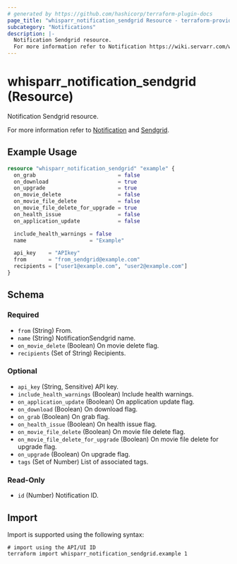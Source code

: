 ```yaml
---
# generated by https://github.com/hashicorp/terraform-plugin-docs
page_title: "whisparr_notification_sendgrid Resource - terraform-provider-whisparr"
subcategory: "Notifications"
description: |-
  Notification Sendgrid resource.
  For more information refer to Notification https://wiki.servarr.com/whisparr/settings#connect and Sendgrid https://wiki.servarr.com/whisparr/supported#sendgrid.
---
```


# whisparr_notification_sendgrid (Resource)

<!-- subcategory:Notifications -->Notification Sendgrid resource.
For more information refer to [Notification](https://wiki.servarr.com/whisparr/settings#connect) and [Sendgrid](https://wiki.servarr.com/whisparr/supported#sendgrid).

## Example Usage

```terraform
resource "whisparr_notification_sendgrid" "example" {
  on_grab                          = false
  on_download                      = true
  on_upgrade                       = true
  on_movie_delete                  = false
  on_movie_file_delete             = false
  on_movie_file_delete_for_upgrade = true
  on_health_issue                  = false
  on_application_update            = false

  include_health_warnings = false
  name                    = "Example"

  api_key    = "APIkey"
  from       = "from_sendgrid@example.com"
  recipients = ["user1@example.com", "user2@example.com"]
}
```

<!-- schema generated by tfplugindocs -->
## Schema

### Required

- `from` (String) From.
- `name` (String) NotificationSendgrid name.
- `on_movie_delete` (Boolean) On movie delete flag.
- `recipients` (Set of String) Recipients.

### Optional

- `api_key` (String, Sensitive) API key.
- `include_health_warnings` (Boolean) Include health warnings.
- `on_application_update` (Boolean) On application update flag.
- `on_download` (Boolean) On download flag.
- `on_grab` (Boolean) On grab flag.
- `on_health_issue` (Boolean) On health issue flag.
- `on_movie_file_delete` (Boolean) On movie file delete flag.
- `on_movie_file_delete_for_upgrade` (Boolean) On movie file delete for upgrade flag.
- `on_upgrade` (Boolean) On upgrade flag.
- `tags` (Set of Number) List of associated tags.

### Read-Only

- `id` (Number) Notification ID.

## Import

Import is supported using the following syntax:

```shell
# import using the API/UI ID
terraform import whisparr_notification_sendgrid.example 1
```
